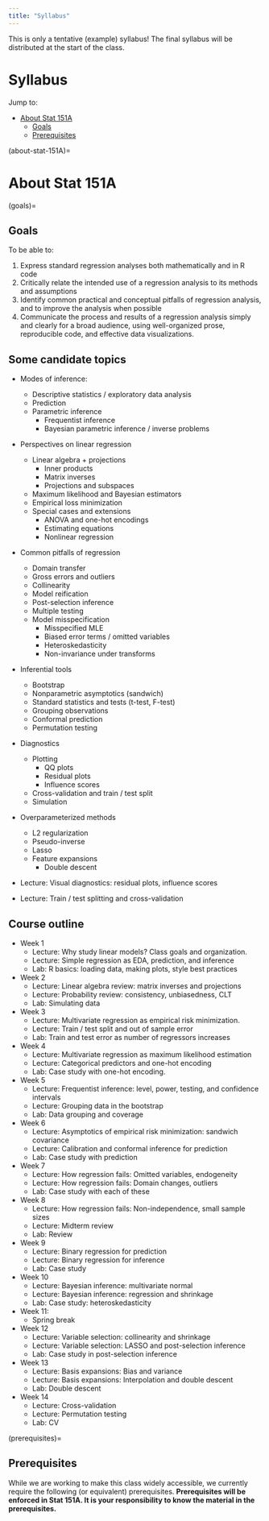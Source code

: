```yaml
---
title: "Syllabus"
---
```


This is only a tentative (example) syllabus!  The final syllabus will be distributed
at the start of the class.

# Syllabus

Jump to:

- [About Stat 151A](#about-stat-151A)
  - [Goals](#goals)
  - [Prerequisites](#prerequisites)


(about-stat-151A)=
# About Stat 151A


(goals)=
## Goals

To be able to:
1. Express standard regression analyses both mathematically and in R code
1. Critically relate the intended use of a regression analysis to its methods and assumptions
1. Identify common practical and conceptual pitfalls of regression analysis, and to improve the analysis when possible
1. Communicate the process and results of a regression analysis simply and clearly for a broad audience, using well-organized prose, reproducible code, and effective data visualizations.


## Some candidate topics

- Modes of inference:
	- Descriptive statistics / exploratory data analysis
	- Prediction
	- Parametric inference
		- Frequentist inference
		- Bayesian parametric inference / inverse problems

- Perspectives on linear regression
	- Linear algebra + projections
		- Inner products
		- Matrix inverses
		- Projections and subspaces
	- Maximum likelihood and Bayesian estimators
	- Empirical loss minimization
	- Special cases and extensions
		- ANOVA and one-hot encodings
		- Estimating equations
		- Nonlinear regression

- Common pitfalls of regression
	- Domain transfer
	- Gross errors and outliers
	- Collinearity
	- Model reification
	- Post-selection inference
	- Multiple testing
	- Model misspecification
		- Misspecified MLE
		- Biased error terms / omitted variables
		- Heteroskedasticity
		- Non-invariance under transforms

- Inferential tools
	- Bootstrap
	- Nonparametric asymptotics (sandwich)
	- Standard statistics and tests (t-test, F-test)
	- Grouping observations
	- Conformal prediction
	- Permutation testing

- Diagnostics
	- Plotting
		- QQ plots
		- Residual plots
		- Influence scores
	- Cross-validation and train / test split
	- Simulation

- Overparameterized methods
	- L2 regularization
	- Pseudo-inverse
	- Lasso
	- Feature expansions
		- Double descent


- Lecture: Visual diagnostics: residual plots, influence scores
- Lecture: Train / test splitting and cross-validation

## Course outline
- Week 1
	- Lecture: Why study linear models?  Class goals and organization.
	- Lecture: Simple regression as EDA, prediction, and inference
	- Lab: R basics: loading data, making plots, style best practices
- Week 2
	- Lecture: Linear algebra review: matrix inverses and projections
	- Lecture: Probability review: consistency, unbiasedness, CLT
	- Lab: Simulating data
- Week 3
	- Lecture: Multivariate regression as empirical risk minimization.  
	- Lecture: Train / test split and out of sample error
	- Lab: Train and test error as number of regressors increases
- Week 4
	- Lecture: Multivariate regression as maximum likelihood estimation
	- Lecture: Categorical predictors and one-hot encoding
	- Lab: Case study with one-hot encoding.
- Week 5
	- Lecture: Frequentist inference: level, power, testing, and confidence intervals
	- Lecture: Grouping data in the bootstrap
	- Lab: Data grouping and coverage
- Week 6
	- Lecture: Asymptotics of empirical risk minimization: sandwich covariance
	- Lecture: Calibration and conformal inference for prediction
	- Lab: Case study with prediction
- Week 7
	- Lecture: How regression fails: Omitted variables, endogeneity
	- Lecture: How regression fails: Domain changes, outliers
	- Lab: Case study with each of these
- Week 8
	- Lecture: How regression fails: Non-independence, small sample sizes
	- Lecture: Midterm review
	- Lab: Review
- Week 9
	- Lecture: Binary regression for prediction
	- Lecture: Binary regression for inference
	- Lab: Case study
- Week 10
	- Lecture: Bayesian inference: multivariate normal
	- Lecture: Bayesian inference: regression and shrinkage
	- Lab: Case study: heteroskedasticity
- Week 11:
  - Spring break
- Week 12
	- Lecture: Variable selection: collinearity and shrinkage
	- Lecture: Variable selection: LASSO and post-selection inference
	- Lab: Case study in post-selection inference
- Week 13
	- Lecture: Basis expansions: Bias and variance 
	- Lecture: Basis expansions: Interpolation and double descent 
	- Lab: Double descent
- Week 14
	- Lecture: Cross-validation
	- Lecture: Permutation testing
	- Lab: CV

(prerequisites)=
## Prerequisites

While we are working to make this class widely accessible, we currently require the following (or equivalent) prerequisites. **Prerequisites will be enforced in Stat 151A. It is your responsibility to know the material in the prerequisites.** 

